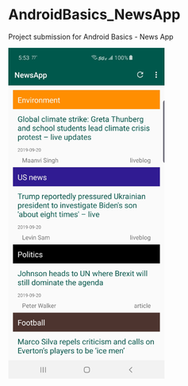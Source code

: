 # AndroidBasics_NewsApp

Project submission for Android Basics - News App

<img src="Screenshot_20190920-175351_NewsApp.jpg" width="315" height="auto">
